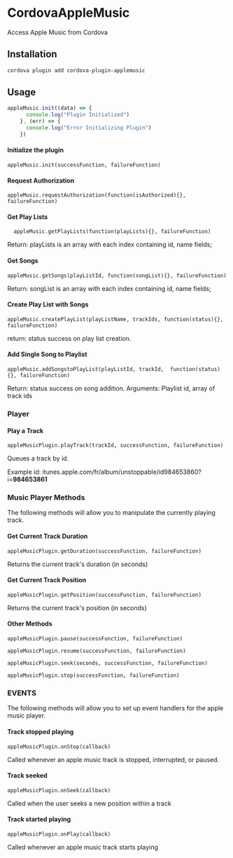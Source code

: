 # CordovaAppleMusic
Access Apple Music from Cordova


## Installation

```bash
cordova plugin add cordova-plugin-applemusic
```

## Usage

```js
appleMusic.init((data) => {
      console.log("Plugin Initialized")
    }, (err) => {
      console.log("Error Initializing Plugin")
    })
```

#### Initialize the plugin 
```
appleMusic.init(successFunction, failureFunction)  
```

#### Request Authorization 
```
appleMusic.requestAuthorization(function(isAuthorized){}, failureFunction) 
```

#### Get Play Lists 
```
  appleMusic.getPlayLists(function(playLists){}, failureFunction) 
```  
Return: playLists is an array with each index containing id, name fields; 
   
#### Get Songs 
```
appleMusic.getSongs(playListId, function(songList){}, failureFunction) 
```
Return: songList is an array with each index containing id, name fields; 
 
#### Create Play List with Songs
```
appleMusic.createPlayList(playListName, trackIds, function(status){}, failureFunction) 
```
return: status success on play list creation. 
   
#### Add Single Song to Playlist 
```
appleMusic.addSongstoPlayList(playListId, trackId,  function(status){}, failureFunction) 
```
Return: status success on song addition. 
Arguments: Playlist id, array of track ids 

### Player

#### Play a Track
```
appleMusicPlugin.playTrack(trackId, successFunction, failureFunction)
```
Queues a track by id.

Example id: itunes.apple.com/fr/album/unstoppable/id984653860?i=<b>984653861</b>

### Music Player Methods

The following methods will allow you to manipulate the currently playing track.

#### Get Current Track Duration
```
appleMusicPlugin.getDuration(successFunction, failureFunction)
```
Returns the current track's duration (in seconds)

#### Get Current Track Position
```
appleMusicPlugin.getPosition(successFunction, failureFunction)
```
Returns the current track's position (in seconds)

#### Other Methods
```
appleMusicPlugin.pause(successFunction, failureFunction)

appleMusicPlugin.resume(successFunction, failureFunction)

appleMusicPlugin.seek(seconds, successFunction, failureFunction)

appleMusicPlugin.stop(successFunction, failureFunction)
```

### EVENTS

The following methods will allow you to set up event handlers for the apple music player.

#### Track stopped playing
```
appleMusicPlugin.onStop(callback)
```
Called whenever an apple music track is stopped, interrupted, or paused.

#### Track seeked
```
appleMusicPlugin.onSeek(callback)
```
Called when the user seeks a new position within a track

#### Track started playing
```
appleMusicPlugin.onPlay(callback)
```
Called whenever an apple music track starts playing

